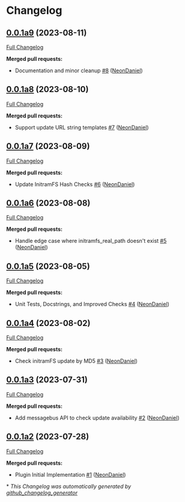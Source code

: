 # Changelog

## [0.0.1a9](https://github.com/NeonGeckoCom/neon-phal-plugin-device-updater/tree/0.0.1a9) (2023-08-11)

[Full Changelog](https://github.com/NeonGeckoCom/neon-phal-plugin-device-updater/compare/0.0.1a8...0.0.1a9)

**Merged pull requests:**

- Documentation and minor cleanup [\#8](https://github.com/NeonGeckoCom/neon-phal-plugin-device-updater/pull/8) ([NeonDaniel](https://github.com/NeonDaniel))

## [0.0.1a8](https://github.com/NeonGeckoCom/neon-phal-plugin-device-updater/tree/0.0.1a8) (2023-08-10)

[Full Changelog](https://github.com/NeonGeckoCom/neon-phal-plugin-device-updater/compare/0.0.1a7...0.0.1a8)

**Merged pull requests:**

- Support update URL string templates [\#7](https://github.com/NeonGeckoCom/neon-phal-plugin-device-updater/pull/7) ([NeonDaniel](https://github.com/NeonDaniel))

## [0.0.1a7](https://github.com/NeonGeckoCom/neon-phal-plugin-device-updater/tree/0.0.1a7) (2023-08-09)

[Full Changelog](https://github.com/NeonGeckoCom/neon-phal-plugin-device-updater/compare/0.0.1a6...0.0.1a7)

**Merged pull requests:**

- Update InitramFS Hash Checks [\#6](https://github.com/NeonGeckoCom/neon-phal-plugin-device-updater/pull/6) ([NeonDaniel](https://github.com/NeonDaniel))

## [0.0.1a6](https://github.com/NeonGeckoCom/neon-phal-plugin-device-updater/tree/0.0.1a6) (2023-08-08)

[Full Changelog](https://github.com/NeonGeckoCom/neon-phal-plugin-device-updater/compare/0.0.1a5...0.0.1a6)

**Merged pull requests:**

- Handle edge case where initramfs\_real\_path doesn't exist [\#5](https://github.com/NeonGeckoCom/neon-phal-plugin-device-updater/pull/5) ([NeonDaniel](https://github.com/NeonDaniel))

## [0.0.1a5](https://github.com/NeonGeckoCom/neon-phal-plugin-device-updater/tree/0.0.1a5) (2023-08-05)

[Full Changelog](https://github.com/NeonGeckoCom/neon-phal-plugin-device-updater/compare/0.0.1a4...0.0.1a5)

**Merged pull requests:**

- Unit Tests, Docstrings, and Improved Checks [\#4](https://github.com/NeonGeckoCom/neon-phal-plugin-device-updater/pull/4) ([NeonDaniel](https://github.com/NeonDaniel))

## [0.0.1a4](https://github.com/NeonGeckoCom/neon-phal-plugin-device-updater/tree/0.0.1a4) (2023-08-02)

[Full Changelog](https://github.com/NeonGeckoCom/neon-phal-plugin-device-updater/compare/0.0.1a3...0.0.1a4)

**Merged pull requests:**

- Check initramFS update by MD5 [\#3](https://github.com/NeonGeckoCom/neon-phal-plugin-device-updater/pull/3) ([NeonDaniel](https://github.com/NeonDaniel))

## [0.0.1a3](https://github.com/NeonGeckoCom/neon-phal-plugin-device-updater/tree/0.0.1a3) (2023-07-31)

[Full Changelog](https://github.com/NeonGeckoCom/neon-phal-plugin-device-updater/compare/0.0.1a2...0.0.1a3)

**Merged pull requests:**

- Add messagebus API to check update availability [\#2](https://github.com/NeonGeckoCom/neon-phal-plugin-device-updater/pull/2) ([NeonDaniel](https://github.com/NeonDaniel))

## [0.0.1a2](https://github.com/NeonGeckoCom/neon-phal-plugin-device-updater/tree/0.0.1a2) (2023-07-28)

[Full Changelog](https://github.com/NeonGeckoCom/neon-phal-plugin-device-updater/compare/b8be47ee79c26933a50c9e8a79cf0f358578628f...0.0.1a2)

**Merged pull requests:**

- Plugin Initial Implementation [\#1](https://github.com/NeonGeckoCom/neon-phal-plugin-device-updater/pull/1) ([NeonDaniel](https://github.com/NeonDaniel))



\* *This Changelog was automatically generated by [github_changelog_generator](https://github.com/github-changelog-generator/github-changelog-generator)*
